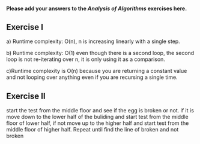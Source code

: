 #### Please add your answers to the ***Analysis of  Algorithms*** exercises here.

## Exercise I

a) Runtime complexity: O(n), n is increasing linearly with a single step.


b) Runtime complexity: O(1) even though there is a second loop, the second loop is not re-iterating over n, it is only using it as a comparison.


c)Runtime complexity is O(n) because you are returning a constant value and not looping over anything even if you are recursing a single time.

## Exercise II


start the test from the middle floor and see if the egg is broken or not. if it is move down to the lower half of the buliding and start test from the middle floor of lower half, if not move up to the higher half and start test from the middle floor of higher half. Repeat until find the line of broken and not broken